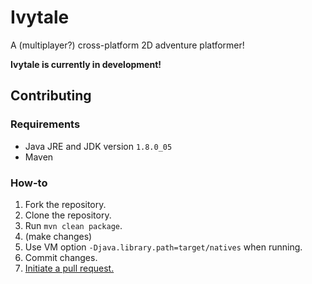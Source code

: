 # Ivytale
A (multiplayer?) cross-platform 2D adventure platformer!

**Ivytale is currently in development!**

## Contributing

### Requirements

* Java JRE and JDK version `1.8.0_05`
* Maven

### How-to

1. Fork the repository.
2. Clone the repository.
3. Run `mvn clean package`.
4. (make changes)
5. Use VM option `-Djava.library.path=target/natives` when running.
5. Commit changes.
6. [Initiate a pull request.](https://help.github.com/articles/using-pull-requests/#initiating-the-pull-request)
